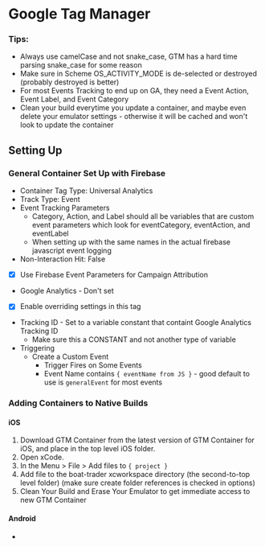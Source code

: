 # Google Tag Manager

### Tips:

- Always use camelCase and not snake_case, GTM has a hard time parsing snake_case for some reason
- Make sure in Scheme OS_ACTIVITY_MODE is de-selected or destroyed (probably destroyed is better)
- For most Events Tracking to end up on GA, they need a Event Action, Event Label, and Event Category
- Clean your build everytime you update a container, and maybe even delete your emulator settings - otherwise it will be cached and won't look to update the container

 
## Setting Up

### General Container Set Up with Firebase

- Container Tag Type: Universal Analytics
- Track Type: Event
- Event Tracking Parameters
	- Category, Action, and Label should all be variables that are custom event parameters which look for 	eventCategory, eventAction, and eventLabel
	- When setting up with the same names in the actual firebase javascript event logging
- Non-Interaction Hit: False
- [x] Use Firebase Event Parameters for Campaign Attribution
- Google Analytics - Don't set
- [x] Enable overriding settings in this tag
- Tracking ID - Set to a variable constant that containt Google Analytics Tracking ID
	- Make sure this a CONSTANT and not another type of variable
- Triggering
	- Create a Custom Event 
		- Trigger Fires on Some Events 
		- Event Name contains `{ eventName from JS }` - good default to use is `generalEvent` for most events


### Adding Containers to Native Builds

#### iOS

1. Download GTM Container from the latest version of GTM Container for iOS, and place in the top level iOS folder. 
2. Open xCode.
3. In the Menu > File > Add files to `{ project }`
4. Add file to the boat-trader xcworkspace directory (the second-to-top level folder) (make sure create folder references is checked in options)
5. Clean Your Build and Erase Your Emulator to get immediate access to new GTM Container

#### Android 

- 

